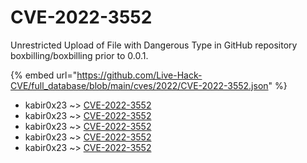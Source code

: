 # CVE-2022-3552

Unrestricted Upload of File with Dangerous Type in GitHub repository boxbilling/boxbilling prior to 0.0.1.

{% embed url="https://github.com/Live-Hack-CVE/full_database/blob/main/cves/2022/CVE-2022-3552.json" %}


* kabir0x23 ~> [CVE-2022-3552](https://www.alice-snow.ru/2022/database/cve-2022-3552/cve-2022-3552-kabir0x23)
* kabir0x23 ~> [CVE-2022-3552](https://www.alice-snow.ru/2022/database/cve-2022-3552/cve-2022-3552-kabir0x23)
* kabir0x23 ~> [CVE-2022-3552](https://www.alice-snow.ru/2022/database/cve-2022-3552/cve-2022-3552-kabir0x23)
* kabir0x23 ~> [CVE-2022-3552](https://www.alice-snow.ru/2022/database/cve-2022-3552/cve-2022-3552-kabir0x23)
* kabir0x23 ~> [CVE-2022-3552](https://www.alice-snow.ru/2022/database/cve-2022-3552/cve-2022-3552-kabir0x23)